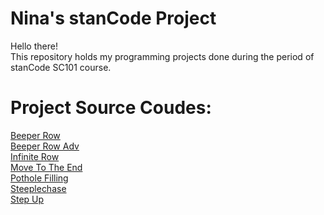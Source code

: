 # Nina's stanCode Project
Hello there!\
This repository holds my programming projects done during the period of stanCode SC101 course.
# Project Source Coudes:
[Beeper Row](https://github.com/HSNUNina/NinastanCodeProject/blob/main/Nina's%20stanCode%20projects/BeeperRow.py)\
[Beeper Row Adv](https://github.com/HSNUNina/NinastanCodeProject/blob/main/Nina's%20stanCode%20projects/BeeperRowAdv.py)\
[Infinite Row](https://github.com/HSNUNina/NinastanCodeProject/blob/main/Nina's%20stanCode%20projects/InfiniteLoop.py)\
[Move To The End](https://github.com/HSNUNina/NinastanCodeProject/blob/main/Nina's%20stanCode%20projects/MoveToTheEnd.py)\
[Pothole Filling](https://github.com/HSNUNina/NinastanCodeProject/blob/main/Nina's%20stanCode%20projects/PotholeFilling.py)\
[Steeplechase](https://github.com/HSNUNina/NinastanCodeProject/blob/main/Nina's%20stanCode%20projects/Steeplechase.py)\
[Step Up](https://github.com/HSNUNina/NinastanCodeProject/blob/main/Nina's%20stanCode%20projects/StepUp.py)
